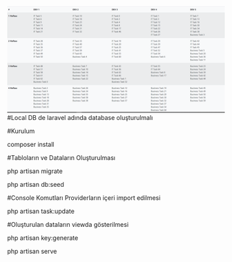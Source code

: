 ![alt text](https://github.com/aayseekaya/workCaseEnuygun/blob/main/public/todo.PNG?raw=true)
#Local DB de laravel adında database oluşturulmalı
 
#Kurulum
 
composer install

#Tabloların ve Dataların Oluşturulması

php artisan migrate

php artisan db:seed 

#Console Komutları Providerların içeri import edilmesi

php artisan task:update

#Oluşturulan dataların viewda gösterilmesi

php artisan key:generate

php artisan serve
 